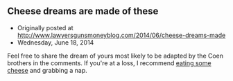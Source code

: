 ## Cheese dreams are made of these

 * Originally posted at http://www.lawyersgunsmoneyblog.com/2014/06/cheese-dreams-made
 * Wednesday, June 18, 2014

Feel free to share the dream of yours most likely to be adapted by the Coen brothers in the comments. If you're at a loss, I recommend [eating some cheese](http://www.thestar.com/life/health\_wellness/diseases\_cures/2011/03/11/sweet\_dreams\_are\_made\_of\_cheese.html) and grabbing a nap.